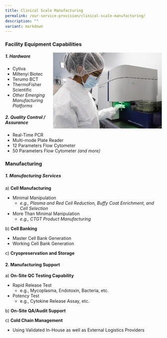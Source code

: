 ```yaml
---
title: Clinical Scale Manufacturing
permalink: /our-service-provision/clinical-scale-manufacturing/
description: ""
variant: markdown
---
```

### Facility Equipment Capabilities

<img src="/images/Our%20Service%20Provision/clinical_scale.jpg" style="width:350px" align="right">

##### 1\. Hardware

*   Cytiva
*   Miltenyi Biotec
*   Terumo BCT
*   ThermoFisher Scientific
*   _Other Emerging Manufacturing Platforms_

##### 2\. Quality Control / Assurance

*   Real-Time PCR
*   Multi-mode Plate Reader
*   12 Parameters Flow Cytometer
*   50 Parameters Flow Cytometer _(and more)_

### Manufacturing

##### 1\. Manufacturing Services

a) **Cell Manufacturing**

*   Minimal Manipulation
    *   _e.g., Plasma and Red Cell Reduction, Buffy Coat Enrichment, and Cell Selection_
*  More Than Minimal Manipulation
    *   _e.g., CTGT Product Manufacturing_

b) **Cell Banking**

*   Master Cell Bank Generation
*   Working Cell Bank Generation

c) **Cryopreservation and Storage**

#### 2\. Manufacturing Support

a) **On-Site QC Testing Capability**

*   Rapid Release Test
    *   e.g., Mycoplasma, Endotoxin, Bacteria, etc.
*   Potency Test
    *   e.g., Cytokine Release Assay, etc.

b) **On-Site QA/Audit Support**

c) **Cold Chain Management**

*   Using Validated In-House as well as External Logistics Providers